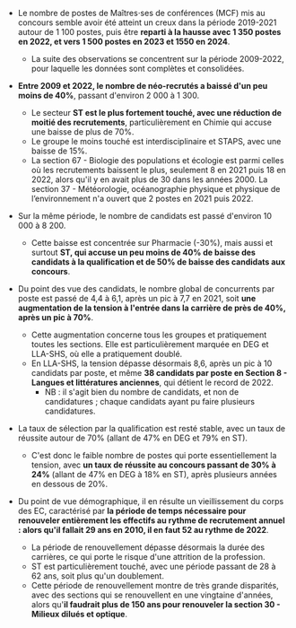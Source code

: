 
- Le nombre de postes de Maîtres⋅ses de conférences (MCF) mis au concours semble avoir été atteint un creux dans la période 2019-2021 autour de 1 100 postes, puis être __reparti à la hausse avec 1 350 postes en 2022, et vers 1 500 postes en 2023 et 1550 en 2024__.
  - La suite des observations se concentrent sur la période 2009-2022, pour laquelle les données sont complètes et consolidées. 

- __Entre 2009 et 2022, le nombre de néo-recrutés a baissé d'un peu moins de 40%__, passant d'environ 2 000 à 1 300.
  - Le secteur __ST est le plus fortement touché, avec une réduction de moitié des recrutements__, particulièrement en Chimie qui accuse une baisse de plus de 70%.
  - Le groupe le moins touché est interdisciplinaire et STAPS, avec une baisse de 15%.
  - La section 67 - Biologie des populations et écologie est parmi celles où les recrutements baissent le plus, seulement 8 en 2021 puis 18 en 2022, alors qu'il y en avait plus de 30 dans les années 2000. La section 37 - Météorologie, océanographie physique et physique de l’environnement n'a ouvert que 2 postes en 2021 puis 2022.

- Sur la même période, le nombre de candidats est passé d'environ 10 000 à 8 200.
  - Cette baisse est concentrée sur Pharmacie (-30%), mais aussi et surtout __ST, qui accuse un peu moins de 40% de baisse des candidats à la qualification et de 50% de baisse des candidats aux concours__.

- Du point des vue des candidats, le nombre global de concurrents par poste est passé de 4,4 à 6,1, après un pic à 7,7 en 2021, soit __une augmentation de la tension à l'entrée dans la carrière de près de 40%, après un pic à 70%__. 
  - Cette augmentation concerne tous les groupes et pratiquement toutes les sections. Elle est particulièrement marquée en DEG et LLA-SHS, où elle a pratiquement doublé. 
  - En LLA-SHS, la tension dépasse désormais 8,6, après un pic à 10 candidats par poste, et même __38 candidats par poste en Section 8 - Langues et littératures anciennes__, qui détient le record de 2022. 
    - NB : il s'agit bien du nombre de candidats, et non de candidatures ; chaque candidats ayant pu faire plusieurs candidatures. 
  
- La taux de sélection par la qualification est resté stable, avec un taux de réussite autour de 70% (allant de 47% en DEG et 79% en ST). 
  - C'est donc le faible nombre de postes qui porte essentiellement la tension, avec __un taux de réussite au concours passant de 30% à 24%__ (allant de 47% en DEG à 18% en ST), après plusieurs années en dessous de 20%.

- Du point de vue démographique, il en résulte un vieillissement du corps des EC, caractérisé par __la période de temps nécessaire pour renouveler entièrement les effectifs au rythme de recrutement annuel : alors qu'il fallait 29 ans en 2010, il en faut 52 au rythme de 2022__. 
  - La période de renouvellement dépasse désormais la durée des carrières, ce qui porte le risque d'une attrition de la profession.
  - ST est particulièrement touché, avec une période passant de 28 à 62 ans, soit plus qu'un doublement.
  - Cette période de renouvellement montre de très grande disparités, avec des sections qui se renouvellent en une vingtaine d'années, alors qu'__il faudrait plus de 150 ans pour renouveler la section 30 - Milieux dilués et optique__.





